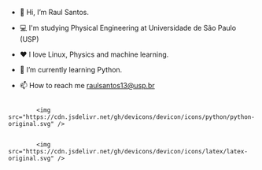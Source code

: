 - 👋 Hi, I’m Raul Santos. 
- 💻 I'm studying Physical Engineering at Universidade de São Paulo (USP)
- ❤️ I love Linux, Physics and machine learning.
- 🌱 I’m currently learning Python.

- 📫 How to reach me raulsantos13@usp.br

##


            <img src="https://cdn.jsdelivr.net/gh/devicons/devicon/icons/python/python-original.svg" />
          

            <img src="https://cdn.jsdelivr.net/gh/devicons/devicon/icons/latex/latex-original.svg" />


          


<!---
RaulS22/RaulS22 is a ✨ special ✨ repository because its `README.md` (this file) appears on your GitHub profile.
You can click the Preview link to take a look at your changes.
--->
